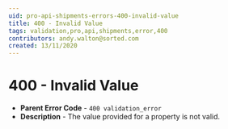 ```yaml
---
uid: pro-api-shipments-errors-400-invalid-value
title: 400 - Invalid Value
tags: validation,pro,api,shipments,error,400
contributors: andy.walton@sorted.com
created: 13/11/2020
---
```

# 400 - Invalid Value

* **Parent Error Code** - `400 validation_error`
* **Description** - The value provided for a property is not valid.